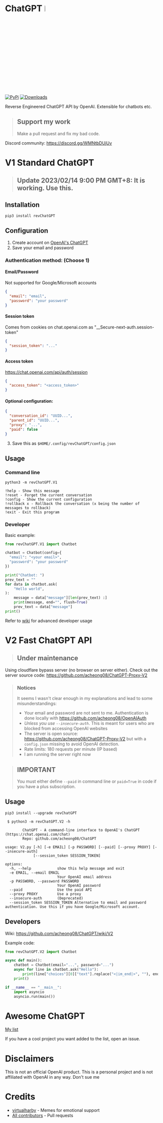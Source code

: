 # ChatGPT <img src="https://github.com/acheong08/ChatGPT/blob/main/logo.png?raw=true" width="7%"></img>

[![PyPi](https://img.shields.io/pypi/v/revChatGPT.svg)](https://pypi.python.org/pypi/revChatGPT)
[![Downloads](https://static.pepy.tech/badge/revchatgpt)](https://pypi.python.org/pypi/revChatGPT)

Reverse Engineered ChatGPT API by OpenAI. Extensible for chatbots etc.

> ## Support my work
> Make a pull request and fix my bad code.

Discord community: https://discord.gg/WMNtbDUjUv

# V1 Standard ChatGPT
> ## Update 2023/02/14 9:00 PM GMT+8: It is working. Use this.

## Installation
`pip3 install revChatGPT`

## Configuration

1. Create account on [OpenAI's ChatGPT](https://chat.openai.com/)
2. Save your email and password

### Authentication method: (Choose 1)
#### Email/Password
Not supported for Google/Microsoft accounts
```json
{
  "email": "email",
  "password": "your password"
}
```
#### Session token
Comes from cookies on chat.openai.com as "__Secure-next-auth.session-token"

```json
{
  "session_token": "..."
}
```
#### Access token
https://chat.openai.com/api/auth/session
```json
{
  "access_token": "<access_token>"
}
```

#### Optional configuration:

```json
{
  "conversation_id": "UUID...",
  "parent_id": "UUID...",
  "proxy": "...",
  "paid": false
}
```

3. Save this as `$HOME/.config/revChatGPT/config.json`

## Usage

### Command line

`python3 -m revChatGPT.V1`

```
!help - Show this message
!reset - Forget the current conversation
!config - Show the current configuration
!rollback x - Rollback the conversation (x being the number of messages to rollback)
!exit - Exit this program
```

### Developer

Basic example:
```python
from revChatGPT.V1 import Chatbot

chatbot = Chatbot(config={
  "email": "<your email>",
  "password": "your password"
})

print("Chatbot: ")
prev_text = ""
for data in chatbot.ask(
    "Hello world",
):
    message = data["message"][len(prev_text) :]
    print(message, end="", flush=True)
    prev_text = data["message"]
print()
```

Refer to [wiki](https://github.com/acheong08/ChatGPT/wiki/V1) for advanced developer usage


# V2 Fast ChatGPT API

> ## Under maintenance

Using cloudflare bypass server (no browser on server either). Check out the server source code: https://github.com/acheong08/ChatGPT-Proxy-V2

> ### Notices
> It seems I wasn't clear enough in my explanations and lead to some misunderstandings:
> - Your email and password are not sent to me. Authentication is done locally with https://github.com/acheong08/OpenAIAuth
>  - *Unless you use `--insecure-auth`*. This is meant for users who are blocked from accessing OpenAI websites
> - The server is open source: https://github.com/acheong08/ChatGPT-Proxy-V2 but with a `config.json` missing to avoid OpenAI detection.
> - Rate limits: 180 requests per minute (IP based)
> - I am running the server right now

> ## IMPORTANT
> You must either define `--paid` in command line or `paid=True` in code if you have a plus subscription.

## Usage

`pip3 install --upgrade revChatGPT`

```
 $ python3 -m revChatGPT.V2 -h

        ChatGPT - A command-line interface to OpenAI's ChatGPT (https://chat.openai.com/chat)
        Repo: github.com/acheong08/ChatGPT

usage: V2.py [-h] [-e EMAIL] [-p PASSWORD] [--paid] [--proxy PROXY] [--insecure-auth]
             [--session_token SESSION_TOKEN]

options:
  -h, --help            show this help message and exit
  -e EMAIL, --email EMAIL
                        Your OpenAI email address
  -p PASSWORD, --password PASSWORD
                        Your OpenAI password
  --paid                Use the paid API
  --proxy PROXY         Use a proxy
  --insecure-auth       (Deprecated)
  --session_token SESSION_TOKEN Alternative to email and password authentication. Use this if you have Google/Microsoft account.
```

## Developers
Wiki: https://github.com/acheong08/ChatGPT/wiki/V2

Example code:
```python
from revChatGPT.V2 import Chatbot

async def main():
    chatbot = Chatbot(email="...", password="...")
    async for line in chatbot.ask("Hello"):
        print(line["choices"][0]["text"].replace("<|im_end|>", ""), end="", flush = True)
    print()

if __name__ == "__main__":
    import asyncio
    asyncio.run(main())
```


# Awesome ChatGPT

[My list](https://github.com/stars/acheong08/lists/awesome-chatgpt)

If you have a cool project you want added to the list, open an issue.

# Disclaimers

This is not an official OpenAI product. This is a personal project and is not affiliated with OpenAI in any way. Don't sue me

# Credits

- [virtualharby](https://twitter.com/virtualharby) - Memes for emotional support
- [All contributors](https://github.com/acheong08/ChatGPT/graphs/contributors) - Pull requests
